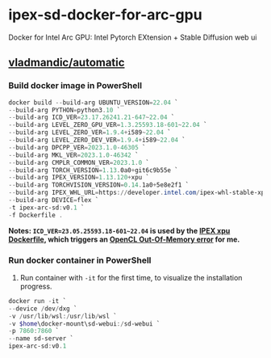 # ipex-sd-docker-for-arc-gpu
Docker for Intel Arc GPU: Intel Pytorch EXtension + Stable Diffusion web ui

## [vladmandic/automatic](https://github.com/vladmandic/automatic)

### Build docker image in PowerShell

```powershell
docker build --build-arg UBUNTU_VERSION=22.04 `
--build-arg PYTHON=python3.10 `
--build-arg ICD_VER=23.17.26241.21-647~22.04 `
--build-arg LEVEL_ZERO_GPU_VER=1.3.25593.18-601~22.04 `
--build-arg LEVEL_ZERO_VER=1.9.4+i589~22.04 `
--build-arg LEVEL_ZERO_DEV_VER=1.9.4+i589~22.04 `
--build-arg DPCPP_VER=2023.1.0-46305 `
--build-arg MKL_VER=2023.1.0-46342 `
--build-arg CMPLR_COMMON_VER=2023.1.0 `
--build-arg TORCH_VERSION=1.13.0a0+git6c9b55e `
--build-arg IPEX_VERSION=1.13.120+xpu `
--build-arg TORCHVISION_VERSION=0.14.1a0+5e8e2f1 `
--build-arg IPEX_WHL_URL=https://developer.intel.com/ipex-whl-stable-xpu `
--build-arg DEVICE=flex `
-t ipex-arc-sd:v0.1 `
-f Dockerfile .
```

**Notes: `ICD_VER=23.05.25593.18-601~22.04` is used by the [IPEX xpu Dockerfile](https://github.com/intel/intel-extension-for-pytorch/blob/e413ea5f4501ed9bfc9ff4040b46ff4ce8fca87a/docker/build.sh#L34), which triggers an [OpenCL Out-Of-Memory error](https://github.com/vladmandic/automatic/issues/1474) for me.**

### Run docker container in PowerShell

1. Run container with `-it` for the first time, to visualize the installation progress.

```powershell
docker run -it `
--device /dev/dxg `
-v /usr/lib/wsl:/usr/lib/wsl `
-v $home\docker-mount\sd-webui:/sd-webui `
-p 7860:7860 `
--name sd-server `
ipex-arc-sd:v0.1
```
